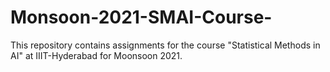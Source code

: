 # Monsoon-2021-SMAI-Course-
This repository contains assignments for the course "Statistical Methods in AI" at IIIT-Hyderabad for Moonsoon 2021.

